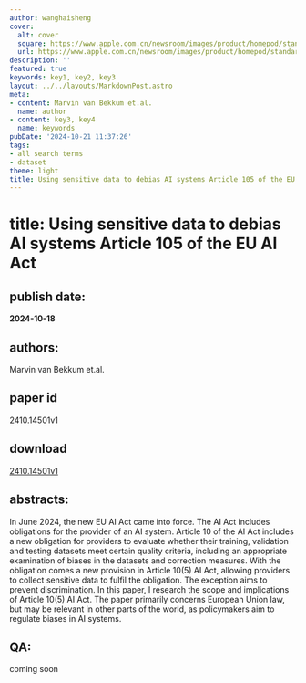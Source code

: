 ```yaml
---
author: wanghaisheng
cover:
  alt: cover
  square: https://www.apple.com.cn/newsroom/images/product/homepod/standard/Apple-HomePod-hero-230118_big.jpg.large_2x.jpg
  url: https://www.apple.com.cn/newsroom/images/product/homepod/standard/Apple-HomePod-hero-230118_big.jpg.large_2x.jpg
description: ''
featured: true
keywords: key1, key2, key3
layout: ../../layouts/MarkdownPost.astro
meta:
- content: Marvin van Bekkum et.al.
  name: author
- content: key3, key4
  name: keywords
pubDate: '2024-10-21 11:37:26'
tags:
- all search terms
- dataset
theme: light
title: Using sensitive data to debias AI systems Article 105 of the EU AI Act
---
```


# title: Using sensitive data to debias AI systems Article 105 of the EU AI Act 
## publish date: 
**2024-10-18** 
## authors: 
  Marvin van Bekkum et.al. 
## paper id
2410.14501v1
## download
[2410.14501v1](http://arxiv.org/abs/2410.14501v1)
## abstracts:
In June 2024, the new EU AI Act came into force. The AI Act includes obligations for the provider of an AI system. Article 10 of the AI Act includes a new obligation for providers to evaluate whether their training, validation and testing datasets meet certain quality criteria, including an appropriate examination of biases in the datasets and correction measures. With the obligation comes a new provision in Article 10(5) AI Act, allowing providers to collect sensitive data to fulfil the obligation. The exception aims to prevent discrimination. In this paper, I research the scope and implications of Article 10(5) AI Act. The paper primarily concerns European Union law, but may be relevant in other parts of the world, as policymakers aim to regulate biases in AI systems.
## QA:
coming soon
